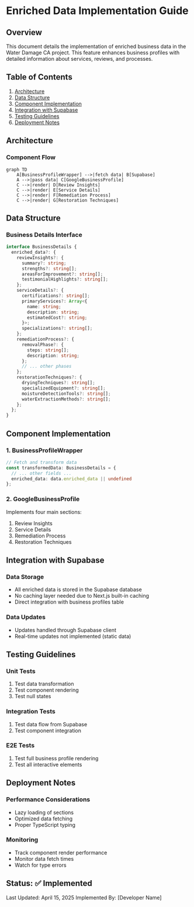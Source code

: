 # Enriched Data Implementation Guide

## Overview

This document details the implementation of enriched business data in the Water Damage CA project. This feature enhances business profiles with detailed information about services, reviews, and processes.

## Table of Contents

1. [Architecture](#architecture)
2. [Data Structure](#data-structure)
3. [Component Implementation](#component-implementation)
4. [Integration with Supabase](#integration-with-supabase)
5. [Testing Guidelines](#testing-guidelines)
6. [Deployment Notes](#deployment-notes)

## Architecture

### Component Flow
```mermaid
graph TD
    A[BusinessProfileWrapper] -->|fetch data| B[Supabase]
    A -->|pass data| C[GoogleBusinessProfile]
    C -->|render| D[Review Insights]
    C -->|render| E[Service Details]
    C -->|render| F[Remediation Process]
    C -->|render| G[Restoration Techniques]
```

## Data Structure

### Business Details Interface
```typescript
interface BusinessDetails {
  enriched_data?: {
    reviewInsights?: {
      summary?: string;
      strengths?: string[];
      areasForImprovement?: string[];
      testimonialHighlights?: string[];
    };
    serviceDetails?: {
      certifications?: string[];
      primaryServices?: Array<{
        name: string;
        description: string;
        estimatedCost?: string;
      }>;
      specializations?: string[];
    };
    remediationProcess?: {
      removalPhase?: {
        steps: string[];
        description: string;
      };
      // ... other phases
    };
    restorationTechniques?: {
      dryingTechniques?: string[];
      specializedEquipment?: string[];
      moistureDetectionTools?: string[];
      waterExtractionMethods?: string[];
    };
  };
}
```

## Component Implementation

### 1. BusinessProfileWrapper
```typescript
// Fetch and transform data
const transformedData: BusinessDetails = {
  // ... other fields ...
  enriched_data: data.enriched_data || undefined
};
```

### 2. GoogleBusinessProfile
Implements four main sections:
1. Review Insights
2. Service Details
3. Remediation Process
4. Restoration Techniques

## Integration with Supabase

### Data Storage
- All enriched data is stored in the Supabase database
- No caching layer needed due to Next.js built-in caching
- Direct integration with business profiles table

### Data Updates
- Updates handled through Supabase client
- Real-time updates not implemented (static data)

## Testing Guidelines

### Unit Tests
1. Test data transformation
2. Test component rendering
3. Test null states

### Integration Tests
1. Test data flow from Supabase
2. Test component integration

### E2E Tests
1. Test full business profile rendering
2. Test all interactive elements

## Deployment Notes

### Performance Considerations
- Lazy loading of sections
- Optimized data fetching
- Proper TypeScript typing

### Monitoring
- Track component render performance
- Monitor data fetch times
- Watch for type errors

## Status: ✅ Implemented

Last Updated: April 15, 2025
Implemented By: [Developer Name]
